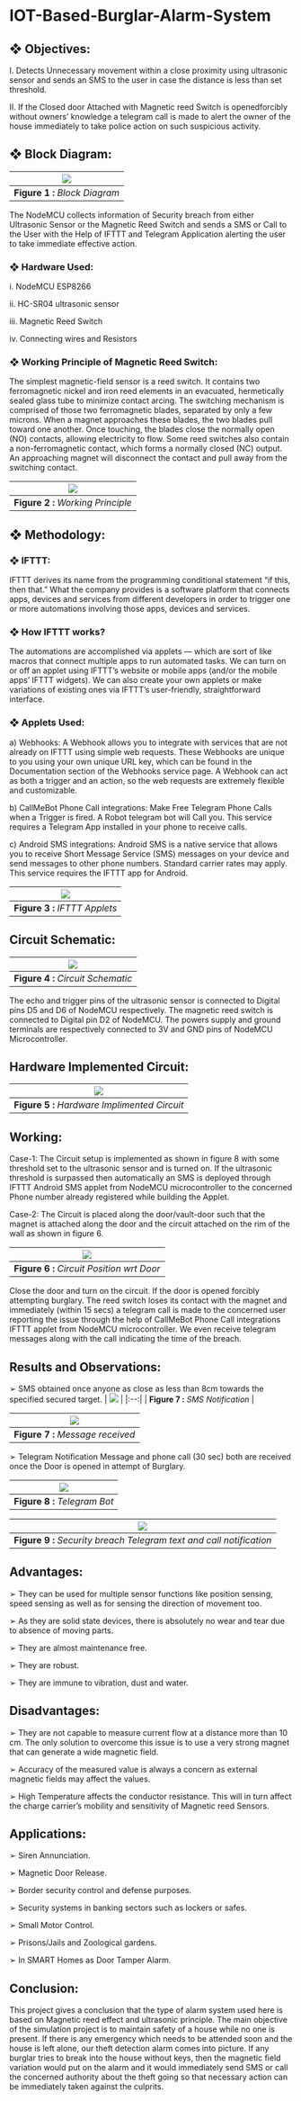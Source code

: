 # IOT-Based-Burglar-Alarm-System

## ❖ Objectives:

I. Detects Unnecessary movement within a close proximity using ultrasonic sensor and sends an SMS to the user in case the distance is less than set threshold.

II. If the Closed door Attached with Magnetic reed Switch is openedforcibly without owners’ knowledge a telegram call is made to alert the owner of the house immediately to take police action on such suspicious activity.

## ❖ Block Diagram:
| ![](Images/block.png) | 
|:--:| 
| **Figure 1 :** *Block Diagram* |

The NodeMCU collects information of Security breach from either Ultrasonic 
Sensor or the Magnetic Reed Switch and sends a SMS or Call to the User 
with the Help of IFTTT and Telegram Application alerting the user to take 
immediate effective action.

### ❖ Hardware Used:
i. NodeMCU ESP8266

ii. HC-SR04 ultrasonic sensor

iii. Magnetic Reed Switch

iv. Connecting wires and Resistors

### ❖ Working Principle of Magnetic Reed Switch:
The simplest magnetic-field sensor is a reed switch. It contains two 
ferromagnetic nickel and iron reed elements in an evacuated, hermetically 
sealed glass tube to minimize contact arcing. The switching mechanism is 
comprised of those two ferromagnetic blades, separated by only a few 
microns. When a magnet approaches these blades, the two blades pull 
toward one another. Once touching, the blades close the normally open (NO) 
contacts, allowing electricity to flow. Some reed switches also contain a non-ferromagnetic contact, which forms a normally closed (NC) output. An 
approaching magnet will disconnect the contact and pull away from the 
switching contact.

| ![](Images/work.png) | 
|:--:| 
| **Figure 2 :** *Working Principle* |

## ❖ Methodology:
### ❖ IFTTT:
IFTTT derives its name from the programming conditional statement “if this, 
then that.” What the company provides is a software platform that connects 
apps, devices and services from different developers in order to trigger one or 
more automations involving those apps, devices and services.
### ❖ How IFTTT works?
The automations are accomplished via applets — which are sort of like 
macros that connect multiple apps to run automated tasks. We can 
turn on or off an applet using IFTTT’s website or mobile apps (and/or 
the mobile apps’ IFTTT widgets). We can also create your own 
applets or make variations of existing ones via IFTTT’s user-friendly, 
straightforward interface.
### ❖ Applets Used:
a) Webhooks: A Webhook allows you to integrate with services 
that are not already on IFTTT using simple web requests. These 
Webhooks are unique to you using your own unique URL key, 
which can be found in the Documentation section of the 
Webhooks service page. A Webhook can act as both a trigger 
and an action, so the web requests are extremely flexible and 
customizable.

b) CallMeBot Phone Call integrations: Make Free Telegram 
Phone Calls when a Trigger is fired. A Robot telegram bot will 
Call you. This service requires a Telegram App installed in your 
phone to receive calls.

c) Android SMS integrations: Android SMS is a native service 
that allows you to receive Short Message Service (SMS) 
messages on your device and send messages to other phone 
numbers. Standard carrier rates may apply. This service 
requires the IFTTT app for Android.

| ![](Images/app.png) | 
|:--:| 
| **Figure 3 :** *IFTTT Applets* |

## Circuit Schematic:
| ![](Images/circuit.png) | 
|:--:| 
| **Figure 4 :** *Circuit Schematic* |

The echo and trigger pins of the ultrasonic sensor is connected to 
Digital pins D5 and D6 of NodeMCU respectively. The magnetic reed switch 
is connected to Digital pin D2 of NodeMCU. The powers supply and ground 
terminals are respectively connected to 3V and GND pins of NodeMCU 
Microcontroller.

## Hardware Implemented Circuit:

| ![](Images/hardware.png) | 
|:--:| 
| **Figure 5 :** *Hardware Implimented Circuit* |

## Working:
Case-1: The Circuit setup is implemented as shown in figure 8 with some 
threshold set to the ultrasonic sensor and is turned on. If the ultrasonic 
threshold is surpassed then automatically an SMS is deployed through 
IFTTT Android SMS applet from NodeMCU microcontroller to the concerned 
Phone number already registered while building the Applet.

Case-2: The Circuit is placed along the door/vault-door such that the 
magnet is attached along the door and the circuit attached on the rim of the 
wall as shown in figure 6.

| ![](Images/door.png) | 
|:--:| 
| **Figure 6 :** *Circuit Position wrt Door* |

Close the door and turn on the circuit. If the door is opened forcibly 
attempting burglary. The reed switch loses its contact with the magnet and 
immediately (within 15 secs) a telegram call is made to the concerned user 
reporting the issue through the help of CallMeBot Phone Call integrations
IFTTT applet from NodeMCU microcontroller.
We even receive telegram messages along with the call indicating the time of 
the breach.

## Results and Observations:
➢ SMS obtained once anyone as close as less than 8cm towards the 
specified secured target.
| ![](Images/sms.png) | 
|:--:| 
| **Figure 7 :** *SMS Notification* |

| ![](Images/sms2.png) | 
|:--:| 
| **Figure 7 :** *Message received* |

➢ Telegram Notification Message and phone call (30 sec) both are 
received once the Door is opened in attempt of Burglary.

| ![](Images/telegram.png) | 
|:--:| 
| **Figure 8 :** *Telegram Bot* |

| ![](Images/telegram2.png) | 
|:--:| 
| **Figure 9 :** *Security breach Telegram text and call notification* |

## Advantages:
➢ They can be used for multiple sensor functions like position sensing, 
speed sensing as well as for sensing the direction of movement too.

➢ As they are solid state devices, there is absolutely no wear and tear 
due to absence of moving parts.

➢ They are almost maintenance free.

➢ They are robust.

➢ They are immune to vibration, dust and water.

## Disadvantages:
➢ They are not capable to measure current flow at a distance more than 
10 cm. The only solution to overcome this issue is to use a very 
strong magnet that can generate a wide magnetic field.

➢ Accuracy of the measured value is always a concern as external 
magnetic fields may affect the values.

➢ High Temperature affects the conductor resistance. This will in turn 
affect the charge carrier’s mobility and sensitivity of Magnetic reed 
Sensors.

## Applications:
➢ Siren Annunciation.

➢ Magnetic Door Release.

➢ Border security control and defense purposes.

➢ Security systems in banking sectors such as lockers or safes.

➢ Small Motor Control.

➢ Prisons/Jails and Zoological gardens.

➢ In SMART Homes as Door Tamper Alarm.

## Conclusion:
This project gives a conclusion that the type of alarm system used here is 
based on Magnetic reed effect and ultrasonic principle. The main objective of 
the simulation project is to maintain safety of a house while no one is 
present. If there is any emergency which needs to be attended soon and the 
house is left alone, our theft detection alarm comes into picture. If any 
burglar tries to break into the house without keys, then the magnetic field 
variation would put on the alarm and it would immediately send SMS or call 
the concerned authority about the theft going so that necessary action can 
be immediately taken against the culprits.
